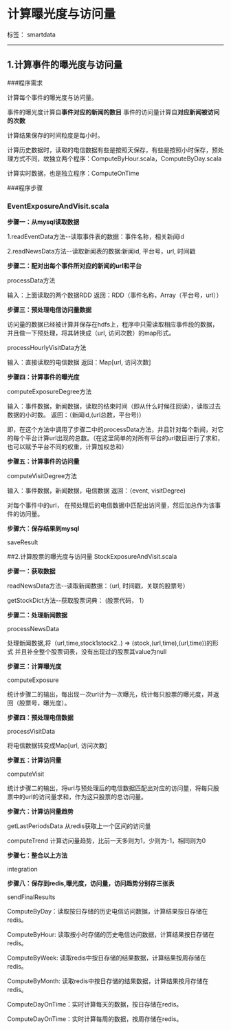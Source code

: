 ﻿# 计算曝光度与访问量

标签： smartdata

---
## 1.计算事件的曝光度与访问量

###程序需求

计算每个事件的曝光度与访问量。

事件的曝光度计算自**事件对应的新闻的数目**
事件的访问量计算自**对应新闻被访问的次数**

计算结果保存的时间粒度是每小时。

计算历史数据时，读取的电信数据有些是按照天保存，有些是按照小时保存，预处理方式不同，故独立两个程序：ComputeByHour.scala，ComputeByDay.scala

计算实时数据，也是独立程序：ComputeOnTime


###程序步骤

### EventExposureAndVisit.scala

**步骤一：从mysql读取数据**

1.readEventData方法--读取事件表的数据：事件名称，相关新闻id

2.readNewsData方法--读取新闻表的数据:新闻id, 平台号，url, 时间戳

**步骤二：配对出每个事件所对应的新闻的url和平台**

processData方法

输入：上面读取的两个数据RDD
返回：RDD（事件名称，Array（平台号，url））

**步骤三：预处理电信访问量数据**

访问量的数据已经被计算并保存在hdfs上，程序中只需读取相应事件段的数据，并且做一下预处理，将其转换成（url, 访问次数）的map形式。

processHourlyVisitData方法

输入：直接读取的电信数据
返回：Map[url, 访问次数]

**步骤四：计算事件的曝光度**

 computeExposureDegree方法
 
 输入：事件数据，新闻数据，读取的结束时间（即从什么时候往回读），读取过去数据的小时数。
 返回：（新闻id,(url总数，平台号)）
 
 即，在这个方法中调用了步骤二中的processData方法，并且针对每个新闻，对它的每个平台计算url出现的总数。（在这里简单的对所有平台的url数目进行了求和，也可以赋予平台不同的权重，计算加权总和）
 
 **步骤五：计算事件的访问量**
 
 computeVisitDegree方法
 
 输入：事件数据，新闻数据，电信数据
 返回：（event, visitDegree)
 
 对每个事件中的url， 在预处理后的电信数据中匹配出访问量，然后加总作为该事件的访问量。
 
 **步骤六：保存结果到mysql**
 
  saveResult

##2.计算股票的曝光度与访问量
StockExposureAndVisit.scala

**步骤一：获取数据**

readNewsData方法--读取新闻数据：（url, 时间戳，关联的股票号）

getStockDict方法--获取股票词典： (股票代码， 1）

**步骤二：处理新闻数据**

processNewsData

处理新闻数据,将（url,time,stock1stock2..) => (stock,(url,time),(url,time))的形式
并且补全整个股票词表，没有出现过的股票其value为null

**步骤三：计算曝光度**

computeExposure

统计步骤二的输出，每出现一次url计为一次曝光，统计每只股票的曝光度，并返回（股票号，曝光度）。

**步骤四：预处理电信数据**

processVisitData

将电信数据转变成Map[url, 访问次数]

**步骤五：计算访问量**

computeVisit

统计步骤二的输出，将url与预处理后的电信数据匹配出对应的访问量，将每只股票中的url的访问量求和，作为这只股票的总访问量。

**步骤六：计算访问量趋势**

getLastPeriodsData 从redis获取上一个区间的访问量

computeTrend 计算访问量趋势，比前一天多则为1，少则为-1，相同则为0

**步骤七：整合以上方法**

integration

**步骤八：保存到redis,曝光度，访问量，访问趋势分别存三张表**

sendFinalResults


ComputeByDay：读取按日存储的历史电信访问数据，计算结果按日存储在redis。

ComputeByHour: 读取按小时存储的历史电信访问数据，计算结果按日存储在redis。

ComputeByWeek: 读取redis中按日存储的结果数据，计算结果按周存储在redis。

ComputeByMonth: 读取redis中按日存储的结果数据，计算结果按月存储在redis。

ComputeDayOnTime：实时计算每天的数据，按日存储在redis。

ComputeDayOnTime：实时计算每周的数据，按周存储在redis。

